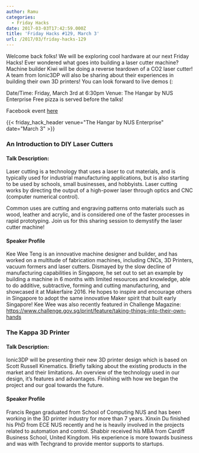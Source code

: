 ```yaml
---
author: Ramu
categories:
  - Friday Hacks
date: 2017-03-03T17:42:59.000Z
title: 'Friday Hacks #129, March 3'
url: /2017/03/friday-hacks-129
---
```


Welcome back folks! We will be exploring cool hardware at our next Friday Hacks! Ever wondered what goes into building a laser cutter machine? Machine builder Kiwi will be doing a reverse teardown of a CO2 laser cutter! A team from Ionic3DP will also be sharing about their experiences in building their own 3D printers! You can look forward to live demos (:

Date/Time: Friday, March 3rd at 6:30pm
Venue: The Hangar by NUS Enterprise
Free pizza is served before the talks!

Facebook event [here](https://www.facebook.com/events/139093879943292/)

{{< friday_hack_header venue="The Hangar by NUS Enterprise" date="March 3" >}}

### An Introduction to DIY Laser Cutters

#### Talk Description:

Laser cutting is a technology that uses a laser to cut materials, and is typically used for industrial manufacturing applications, but is also starting to be used by schools, small businesses, and hobbyists. Laser cutting works by directing the output of a high-power laser through optics and CNC (computer numerical control).

Common uses are cutting and engraving patterns onto materials such as wood, leather and acrylic, and is considered one of the faster processes in rapid prototyping. Join us for this sharing session to demystify the laser cutter machine!

#### Speaker Profile

Kee Wee Teng is an innovative machine designer and builder, and has worked on a multitude of fabrication machines, including CNCs, 3D Printers, vacuum formers and laser cutters. Dismayed by the slow decline of manufacturing capabilities in Singapore, he set out to set an example by building a machine in 6 months with limited resources and knowledge, able to do additive, subtractive, forming and cutting manufacturing, and showcased it at Makerfaire 2016. He hopes to inspire and encourage others in Singapore to adopt the same innovative Maker spirit that built early Singapore! Kee Wee was also recently featured in Challenge Magazine: https://www.challenge.gov.sg/print/feature/taking-things-into-their-own-hands

### The Kappa 3D Printer

#### Talk Description:

Ionic3DP will be presenting their new 3D printer design which is based on Scott Russell Kinematics. Briefly talking about the existing products in the market and their limitations. An overview of the technology used in our design, it’s features and advantages. Finishing with how we began the project and our goal towards the future.

#### Speaker Profile

Francis Regan graduated from School of Computing NUS and has been working in the 3D printer industry for more than 7 years. Xinxin Du finished his PhD from ECE NUS recently and he is heavily involved in the projects related to automation and control. Shabbir received his MBA from Cardiff Business School, United Kingdom. His experience is more towards business and was with Techgrand to provide mentor supports to startups.
